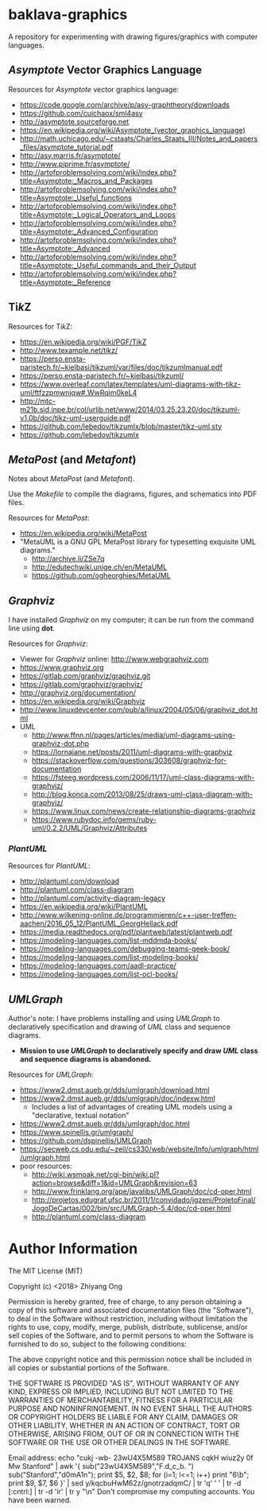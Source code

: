 # baklava-graphics
A repository for experimenting with drawing figures/graphics with computer languages.

##	*Asymptote* Vector Graphics Language


Resources for *Asymptote* vector graphics language:
+ https://code.google.com/archive/p/asy-graphtheory/downloads
+ https://github.com/cuichaox/sml4asy
+ http://asymptote.sourceforge.net
+ https://en.wikipedia.org/wiki/Asymptote_(vector_graphics_language)
+ http://math.uchicago.edu/~cstaats/Charles_Staats_III/Notes_and_papers_files/asymptote_tutorial.pdf
+ http://asy.marris.fr/asymptote/
+ http://www.piprime.fr/asymptote/
+ http://artofproblemsolving.com/wiki/index.php?title=Asymptote:_Macros_and_Packages
+ http://artofproblemsolving.com/wiki/index.php?title=Asymptote:_Useful_functions
+ http://artofproblemsolving.com/wiki/index.php?title=Asymptote:_Logical_Operators_and_Loops
+ http://artofproblemsolving.com/wiki/index.php?title=Asymptote:_Advanced_Configuration
+ http://artofproblemsolving.com/wiki/index.php?title=Asymptote:_Advanced
+ http://artofproblemsolving.com/wiki/index.php?title=Asymptote:_Useful_commands_and_their_Output
+ http://artofproblemsolving.com/wiki/index.php?title=Asymptote:_Reference

















##	Ti*k*Z

Resources for Ti*k*Z:
+ https://en.wikipedia.org/wiki/PGF/TikZ
+ http://www.texample.net/tikz/
+ https://perso.ensta-paristech.fr/~kielbasi/tikzuml/var/files/doc/tikzumlmanual.pdf
+ https://perso.ensta-paristech.fr/~kielbasi/tikzuml/
+ https://www.overleaf.com/latex/templates/uml-diagrams-with-tikz-uml/ftfzzpmwnjqw#.WwRqim0keL4
+ http://mtc-m21b.sid.inpe.br/col/urlib.net/www/2014/03.25.23.20/doc/tikzuml-v1.0b/doc/tikz-uml-userguide.pdf
+ https://github.com/lebedov/tikzumlx/blob/master/tikz-uml.sty
+ https://github.com/lebedov/tikzumlx











## *MetaPost* (and *Metafont*)


Notes about *MetaPost* (and *Metafont*).


Use the *Makefile* to compile the diagrams, figures, and schematics into PDF
	files. 


Resources for *MetaPost*:
+ https://en.wikipedia.org/wiki/MetaPost
+ "MetaUML is a GNU GPL MetaPost library for typesetting exquisite UML diagrams."
	- http://archive.li/ZSe7q
	- http://edutechwiki.unige.ch/en/MetaUML
	- https://github.com/ogheorghies/MetaUML














##	*Graphviz*

I have installed *Graphviz* on my computer; it can be run from the command line
	using **dot**.

Resources for *Graphviz*:
+ Viewer for *Graphviz* online: http://www.webgraphviz.com
+ https://www.graphviz.org
+ https://gitlab.com/graphviz/graphviz.git
+ https://gitlab.com/graphviz/graphviz/
+ http://graphviz.org/documentation/
+ https://en.wikipedia.org/wiki/Graphviz
+ http://www.linuxdevcenter.com/pub/a/linux/2004/05/06/graphviz_dot.html
+ UML
	- http://www.ffnn.nl/pages/articles/media/uml-diagrams-using-graphviz-dot.php
	- https://lornajane.net/posts/2011/uml-diagrams-with-graphviz
	- https://stackoverflow.com/questions/303608/graphviz-for-documentation
	- https://fsteeg.wordpress.com/2006/11/17/uml-class-diagrams-with-graphviz/
	- http://blog.konca.com/2013/08/25/draws-uml-class-diagram-with-graphviz/
	- https://www.linux.com/news/create-relationship-diagrams-graphviz
	- https://www.rubydoc.info/gems/ruby-uml/0.2.2/UML/Graphviz/Attributes





### *PlantUML*

Resources for *PlantUML*:
+ http://plantuml.com/download
+ http://plantuml.com/class-diagram
+ http://plantuml.com/activity-diagram-legacy
+ https://en.wikipedia.org/wiki/PlantUML
+ http://www.wilkening-online.de/programmieren/c++-user-treffen-aachen/2016_05_12/PlantUML_GeorgHellack.pdf
+ https://media.readthedocs.org/pdf/plantweb/latest/plantweb.pdf
+ https://modeling-languages.com/list-mddmda-books/
+ https://modeling-languages.com/debugging-teams-geek-book/
+ https://modeling-languages.com/list-modeling-books/
+ https://modeling-languages.com/aadl-practice/
+ https://modeling-languages.com/list-ocl-books/

























##	*UMLGraph*


Author's note: I have problems installing and using *UMLGraph* to declaratively
	specification and drawing of *UML* class and sequence diagrams.
+ **Mission to use *UMLGraph* to declaratively specify and draw *UML* class and
	sequence diagrams is abandoned.** 




Resources for *UMLGraph*:
+ https://www2.dmst.aueb.gr/dds/umlgraph/download.html
+ https://www2.dmst.aueb.gr/dds/umlgraph/doc/indexw.html
	- Includes a list of advantages of creating UML models using a "declarative,
		textual notation"
+ https://www2.dmst.aueb.gr/dds/umlgraph/doc.html
+ https://www.spinellis.gr/umlgraph/
+ https://github.com/dspinellis/UMLGraph
+ https://secweb.cs.odu.edu/~zeil/cs330/web/website/Info/umlgraph/html/umlgraph.html
+ poor resources:
	- http://wiki.wsmoak.net/cgi-bin/wiki.pl?action=browse&diff=1&id=UMLGraph&revision=63
	- http://www.frinklang.org/ape/javalibs/UMLGraph/doc/cd-oper.html
	- http://projetos.edugraf.ufsc.br/2011/1/convidado/jgzeni/ProjetoFinal/JogoDeCartas/002/bin/src/UMLGraph-5.4/doc/cd-oper.html
	- http://plantuml.com/class-diagram


















#	Author Information

The MIT License (MIT)

Copyright (c) <2018> Zhiyang Ong

Permission is hereby granted, free of charge, to any person obtaining a copy of this software and associated documentation files (the "Software"), to deal in the Software without restriction, including without limitation the rights to use, copy, modify, merge, publish, distribute, sublicense, and/or sell copies of the Software, and to permit persons to whom the Software is furnished to do so, subject to the following conditions:

The above copyright notice and this permission notice shall be included in all copies or substantial portions of the Software.

THE SOFTWARE IS PROVIDED "AS IS", WITHOUT WARRANTY OF ANY KIND, EXPRESS OR IMPLIED, INCLUDING BUT NOT LIMITED TO THE WARRANTIES OF MERCHANTABILITY, FITNESS FOR A PARTICULAR PURPOSE AND NONINFRINGEMENT. IN NO EVENT SHALL THE AUTHORS OR COPYRIGHT HOLDERS BE LIABLE FOR ANY CLAIM, DAMAGES OR OTHER LIABILITY, WHETHER IN AN ACTION OF CONTRACT, TORT OR OTHERWISE, ARISING FROM, OUT OF OR IN CONNECTION WITH THE SOFTWARE OR THE USE OR OTHER DEALINGS IN THE SOFTWARE.

Email address: echo "cukj -wb- 23wU4X5M589 TROJANS cqkH wiuz2y 0f Mw Stanford" | awk '{ sub("23wU4X5M589","F.d_c_b. ") sub("Stanford","d0mA1n"); print $5, $2, $8; for (i=1; i<=1; i++) print "6\b"; print $9, $7, $6 }' | sed y/kqcbuHwM62z/gnotrzadqmC/ | tr 'q' ' ' | tr -d [:cntrl:] | tr -d 'ir' | tr y "\n"		Don't compromise my computing accounts. You have been warned.

